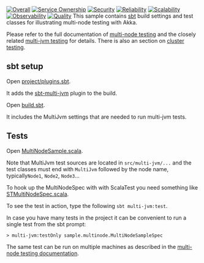 
[![Overall](https://img.shields.io/endpoint?style=flat&url=https%3A%2F%2Fapp.opslevel.com%2Fapi%2Fservice_level%2Fh4dYSGsAWr2B_kbSt0qB-AVP2uqsG7Dqs-fPUkPYnuk)](https://app.opslevel.com/services/catalog_service/maturity-report)
[![Service Ownership](https://img.shields.io/endpoint?style=flat&url=https%3A%2F%2Fapp.opslevel.com%2Fapi%2Fservice_level%2Fh4dYSGsAWr2B_kbSt0qB-AVP2uqsG7Dqs-fPUkPYnuk%2Fservice_ownership)](https://app.opslevel.com/services/catalog_service/maturity-report)
[![Security](https://img.shields.io/endpoint?style=flat&url=https%3A%2F%2Fapp.opslevel.com%2Fapi%2Fservice_level%2Fh4dYSGsAWr2B_kbSt0qB-AVP2uqsG7Dqs-fPUkPYnuk%2Fsecurity_2)](https://app.opslevel.com/services/catalog_service/maturity-report)
[![Reliability](https://img.shields.io/endpoint?style=flat&url=https%3A%2F%2Fapp.opslevel.com%2Fapi%2Fservice_level%2Fh4dYSGsAWr2B_kbSt0qB-AVP2uqsG7Dqs-fPUkPYnuk%2Freliability_2)](https://app.opslevel.com/services/catalog_service/maturity-report)
[![Scalability](https://img.shields.io/endpoint?style=flat&url=https%3A%2F%2Fapp.opslevel.com%2Fapi%2Fservice_level%2Fh4dYSGsAWr2B_kbSt0qB-AVP2uqsG7Dqs-fPUkPYnuk%2Fscalability_2)](https://app.opslevel.com/services/catalog_service/maturity-report)
[![Observability](https://img.shields.io/endpoint?style=flat&url=https%3A%2F%2Fapp.opslevel.com%2Fapi%2Fservice_level%2Fh4dYSGsAWr2B_kbSt0qB-AVP2uqsG7Dqs-fPUkPYnuk%2Fobservability_2)](https://app.opslevel.com/services/catalog_service/maturity-report)
[![Quality](https://img.shields.io/endpoint?style=flat&url=https%3A%2F%2Fapp.opslevel.com%2Fapi%2Fservice_level%2Fh4dYSGsAWr2B_kbSt0qB-AVP2uqsG7Dqs-fPUkPYnuk%2Fquality_2)](https://app.opslevel.com/services/catalog_service/maturity-report)
This sample contains [sbt](http://www.scala-sbt.org/) build settings and test classes for illustrating multi-node testing with Akka.

Please refer to the full documentation of [multi-node testing](http://doc.akka.io/docs/akka/2.5/dev/multi-node-testing.html) and the closely related [multi-jvm testing](http://doc.akka.io/docs/akka/2.5/dev/multi-jvm-testing.html) for details. There is also an section on [cluster testing](http://doc.akka.io/docs/akka/2.5/scala/cluster-usage.html#How_to_Test).

## sbt setup

Open [project/plugins.sbt](project/plugins.sbt).

It adds the [sbt-multi-jvm](http://github.com/sbt/sbt-multi-jvm) plugin to the build.

Open [build.sbt](build.sbt).

It includes the MultiJvm settings that are needed to run multi-jvm tests.

## Tests

Open [MultiNodeSample.scala](src/multi-jvm/scala/sample/multinode/MultiNodeSample.scala).

Note that MultiJvm test sources are located in `src/multi-jvm/...` and the test classes must end with `MultiJvm` followed by the node name, typically`Node1`, `Node2`, `Node3`...

To hook up the MultiNodeSpec with with ScalaTest you need something like [STMultiNodeSpec.scala](src/test/scala/sample/multinode/STMultiNodeSpec.scala).

To see the test in action, type the following `sbt multi-jvm:test`.

In case you have many tests in the project it can be convenient to run a single test from the sbt prompt:

    > multi-jvm:testOnly sample.multinode.MultiNodeSampleSpec

The same test can be run on multiple machines as described in the [multi-node testing documentation](http://doc.akka.io/docs/akka/2.5/dev/multi-node-testing.html).

